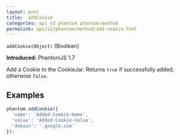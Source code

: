 ```yaml
---
layout: post
title:  addCookie
categories: api_v2 phantom phantom-method
permalink: api/v2/phantom/method/add-cookie.html
---
```


`addCookie(Object)` {Boolean}

**Introduced:** PhantomJS 1.7

Add a Cookie to the CookieJar.  Returns `true` if successfully added, otherwise `false`.

## Examples

```javascript
phantom.addCookie({
  'name': 'Added-Cookie-Name',
  'value': 'Added-Cookie-Value',
  'domain': '.google.com'
});
```









